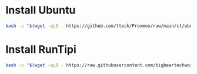 # Install Ubuntu

```bash
bash -c "$(wget -qLO - https://github.com/tteck/Proxmox/raw/main/ct/ubuntu.sh)"
```

# Install RunTipi

```bash
bash -c "$(wget -qLO - https://raw.githubusercontent.com/bigbeartechworld/big-bear-scripts/master/runtipi/install.sh)"
```
